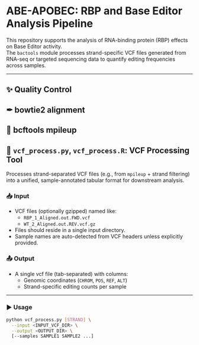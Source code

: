 # ABE-APOBEC: RBP and Base Editor Analysis Pipeline

This repository supports the analysis of RNA-binding protein (RBP) effects on Base Editor activity.  
The `bactools` module processes strand-specific VCF files generated from RNA-seq or targeted sequencing data to quantify editing frequencies across samples.

---
## ✨ Quality Control
## ✒ bowtie2 alignment
## 🧬 bcftools mpileup
## 🧪 `vcf_process.py`, `vcf_process.R`: VCF Processing Tool

Processes strand-separated VCF files (e.g., from `mpileup` + strand filtering) into a unified, sample-annotated tabular format for downstream analysis.

### 📥 Input
- VCF files (optionally gzipped) named like:
  - `RBP_1_Aligned.out.FWD.vcf`
  - `WT_2_Aligned.out.REV.vcf.gz`
- Files should reside in a single input directory.
- Sample names are auto-detected from VCF headers unless explicitly provided.

### 📤 Output
- A single vcf file (tab-separated) with columns:
  - Genomic coordinates (`CHROM`, `POS`, `REF`, `ALT`)
  - Strand-specific editing counts per sample

---

### ▶️ Usage

```bash or powershell
python vcf_process.py [STRAND] \
  --input <INPUT_VCF_DIR> \
  --output <OUTPUT_DIR> \
  [--samples SAMPLE1 SAMPLE2 ...]
 
